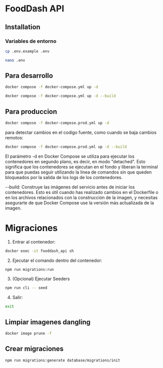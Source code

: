 # FoodDash API

## Installation

### Variables de entorno

```bash
cp .env.example .env
```

```bash
nano .env
```

## Para desarrollo

```bash
docker compose -f docker-compose.yml up -d
```

```bash
docker compose -f docker-compose.yml up -d --build
```

## Para produccion

```bash
docker compose -f docker-compose.prod.yml up -d
```

para detectar cambios en el codigo fuente, como cuando se baja cambios remotos:

```bash
docker compose -f docker-compose.prod.yml up -d --build
```

El parámetro -d en Docker Compose se utiliza para ejecutar los contenedores en segundo plano, es decir, en modo "detached". Esto significa que los contenedores se ejecutan en el fondo y liberan la terminal para que puedas seguir utilizando la línea de comandos sin que queden bloqueados por la salida de los logs de los contenedores.

--build: Construye las imágenes del servicio antes de iniciar los contenedores. Esto es útil cuando has realizado cambios en el Dockerfile o en los archivos relacionados con la construcción de la imagen, y necesitas asegurarte de que Docker Compose use la versión más actualizada de la imagen.

# Migraciones

1. Entrar al contenedor:

```bash
docker exec -it fooddash_api sh
```

2. Ejecutar el comando dentro del contenedor:

```bash
npm run migrations:run
```

3. (Opcional) Ejecutar Seeders

```bash
npm run cli -- seed
```

4. Salir:

```bash
exit
```

## Limpiar imagenes dangling

```bash
docker image prune -f
```

## Crear migraciones

```bash
npm run migrations:generate database/migrations/init
```

